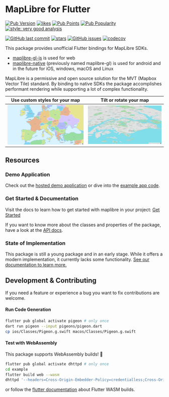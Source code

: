 # MapLibre for Flutter

[![Pub Version](https://img.shields.io/pub/v/maplibre)](https://pub.dev/packages/maplibre)
[![likes](https://img.shields.io/pub/likes/maplibre?logo=flutter)](https://pub.dev/packages/maplibre)
[![Pub Points](https://img.shields.io/pub/points/maplibre)](https://pub.dev/packages/maplibre/score)
[![Pub Popularity](https://img.shields.io/pub/popularity/maplibre)](https://pub.dev/packages/maplibre)
[![style: very good analysis](https://img.shields.io/badge/style-very_good_analysis-B22C89.svg)](https://pub.dev/packages/very_good_analysis)

[![GitHub last commit](https://img.shields.io/github/last-commit/josxha/flutter-maplibre)](https://github.com/josxha/flutter-maplibre)
[![stars](https://badgen.net/github/stars/josxha/flutter-maplibre?label=stars&color=green&icon=github)](https://github.com/josxha/flutter-maplibre/stargazers)
[![GitHub issues](https://img.shields.io/github/issues/josxha/flutter-maplibre)](https://github.com/josxha/flutter-maplibre/issues)
[![codecov](https://codecov.io/gh/josxha/flutter-maplibre/graph/badge.svg?token=3LK7EQMSUM)](https://codecov.io/gh/josxha/flutter-maplibre)

This package provides unofficial Flutter bindings for MapLibre SDKs.

- [maplibre-gl-js](https://github.com/maplibre/maplibre-gl-js) is used for web
- [maplibre-native](https://github.com/maplibre/maplibre-native) (previously
  named maplibre-gl) is used for android and in the future for iOS,
  windows, macOS and Linux

MapLibre is a permissive and open source solution for the MVT 
(Mapbox Vector Tile) standard. By binding to native SDKs the package 
accomplishes performant rendering while supporting a lot of complex 
functionality.

<table>
<thead>
<th>Use custom styles for your map</th>
<th>Tilt or rotate your map</th>
</thead>
<tbody>
<tr>
<td><img src="https://raw.githubusercontent.com/josxha/flutter-maplibre/d8e2c7daf15221f716a2ebbd63e57a317cb089ab/docs/static/img/showcase-map.jpg" alt="Custom styled map" /></td>
<td><img src="https://raw.githubusercontent.com/josxha/flutter-maplibre/d8e2c7daf15221f716a2ebbd63e57a317cb089ab/docs/static/img/showcase-tilt.jpg" alt="Tilted and rotated map" /></td>
</tr>
</tbody>
</table>

## Resources

### Demo Application

Check out the [hosted demo application](https://flutter-maplibre.pages.dev/demo)
or dive into
the [example app code](https://github.com/josxha/flutter-maplibre/tree/main/example/lib).

### Get Started & Documentation

Visit the docs to learn how to get started with maplibre in your
project: [Get Started](https://flutter-maplibre.pages.dev/docs/category/getting-started)

If you want to know more about the classes and properties of the package, have
a look at
the [API docs](https://pub.dev/documentation/maplibre/latest/maplibre/maplibre-library.html).

### State of Implementation

This package is still a young package and in an early stage.
While it offers a modern implementation, it currently lacks some
functionality. [See our documentation to learn more.](https://flutter-maplibre.pages.dev/docs/features/supported-features)

## Development & Contributing

If you need a feature or experience a bug you want to fix contributions are
welcome.

#### Run Code Generation

```bash
flutter pub global activate pigeon # only once
dart run pigeon --input pigeons/pigeon.dart 
cp ios/Classes/Pigeon.g.swift macos/Classes/Pigeon.g.swift
```

#### Test with WebAssembly

This package supports WebAssembly builds! 🥳

```bash
flutter pub global activate dhttpd # only once
cd example
flutter build web --wasm
dhttpd '--headers=Cross-Origin-Embedder-Policy=credentialless;Cross-Origin-Opener-Policy=same-origin' --path=build/web
```

or follow
the [flutter documentation](https://docs.flutter.dev/platform-integration/web/wasm#serving-wasm-locally)
about Flutter WASM builds.